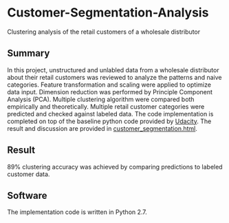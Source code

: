 # Customer-Segmentation-Analysis
Clustering analysis of the retail customers of a wholesale distributor

## Summary
In this project, unstructured and unlabled data from a wholesale distributor about their retail customers was reviewed to analyze the patterns and naive categories. Feature transformation and scaling were applied to optimize data input. Dimension reduction was performed by Principle Component Analysis (PCA). Multiple clustering algorithm were compared both empirically and theoretically. Multiple retail customer categories were predicted and checked against labeled data. The code implementation is completed on top of the baseline python code provided by [Udacity](https://www.udacity.com/). The result and discussion are provided in [customer_segmentation.html](https://github.com/ljj-ml/Customer-Segmentation-Analysis/blob/master/customer_segmentation.html).

## Result
89% clustering accuracy was achieved by comparing predictions to labeled customer data.

## Software
The implementation code is written in Python 2.7.

